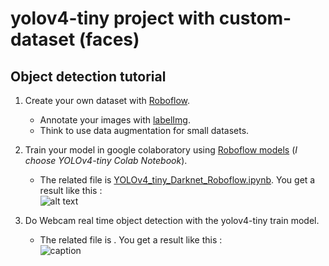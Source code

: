 # yolov4-tiny project with custom-dataset (faces)

## **Object detection tutorial**

1. Create your own dataset with [Roboflow](https://roboflow.com/).
   - Annotate your images with [labelImg](https://github.com/mathieu34/yolov4_custom-dataset_webcam/tree/master/labelImg).
   - Think to use data augmentation for small datasets.
2. Train your model in google colaboratory using [Roboflow models](https://models.roboflow.com/) (*I choose YOLOv4-tiny Colab Notebook*).  
   - The related file is [YOLOv4_tiny_Darknet_Roboflow.ipynb](https://github.com/mathieu34/yolov4_custom-dataset_webcam/blob/master/YOLOv4_tiny_Darknet_Roboflow.ipynb). 
     You get a result like this :  
![alt text](https://github.com/mathieu34/yolov4_custom-dataset_webcam/blob/master/predictions.png?raw=true)

3. Do Webcam real time object detection with the yolov4-tiny train model. 
   - The related file is [](). 
     You get a result like this :  
![caption](https://github.com/mathieu34/yolov4_custom-dataset_webcam/blob/master/myface.gif)

